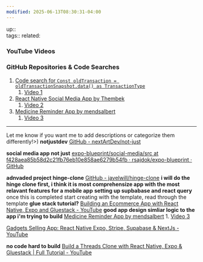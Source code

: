 ```yaml
---
modified: 2025-06-13T08:30:31-04:00
---
```

up::  
tags:: 
related: 

### YouTube Videos

### GitHub Repositories & Code Searches
1. [Code search for `Const oldTransaction = oldTransactionSnapshot.data() as TransactionType`](https://github.com/search?q=Const+oldTransaction+%3D+oldTransactionSnapshot.data()+as+TransactionType&type=code)
	1. [Video 1](https://www.youtube.com/watch?v=SLLLGF3PwUA)
2. [React Native Social Media App by Thembek](https://github.com/Thembek/react-native-social-media-app)
	1. [Video 2](https://www.youtube.com/watch?v=fX89gDDDp5M)
3. [Medicine Reminder App by mendsalbert](https://github.com/mendsalbert/medicine-reminder-app)
	1. [Video 3](https://www.youtube.com/watch?v=fcpZeYeINDw)

---

Let me know if you want me to add descriptions or categorize them differently!>)
**notjustdev**
[GitHub - nextArtDev/not-just](https://github.com/nextArtDev/not-just)

**social media app not just**
[expo-blueprint/social-media/src at f428aea85b58d2c21fb76eb10e858ae6279b54fb · rsajdok/expo-blueprint · GitHub](https://github.com/rsajdok/expo-blueprint/tree/f428aea85b58d2c21fb76eb10e858ae6279b54fb/social-media/src)

**adnvaded project hinge-clone**
[GitHub - javelwill/hinge-clone](https://github.com/javelwill/hinge-clone)
**i will do the hinge clone first, i think it is most comprehensize app with the most relavant features for a mobile app**
**setting up supbabase and react query**
once this is completed start creating with the template, read through the template
**glue stack tutorial?**
[Building an Ecommerce App with React Native, Expo and Gluestack - YouTube](https://www.youtube.com/watch?v=FBXUPJ9_Xl0)
**good app design simliar logic to the app i'm trying to build**
[Medicine Reminder App by mendsalbert](https://github.com/mendsalbert/medicine-reminder-app)
	1. [Video 3](https://www.youtube.com/watch?v=fcpZeYeINDw)

[Gadgets Selling App: React Native Expo, Stripe, Supabase & NextJs - YouTube](https://www.youtube.com/watch?v=26opRFPU0a8&t=409s)

**no code hard to build**
[Build a Threads Clone with React Native, Expo & Gluestack | Full Tutorial - YouTube](https://www.youtube.com/playlist?list=PLJeCS8DwkVT_UcuAIhx9dg1kc3UzcKevl)